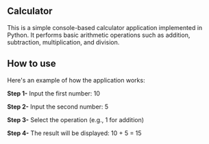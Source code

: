 ## Calculator
This is a simple console-based calculator application implemented in Python. It performs basic arithmetic operations such as addition, subtraction, multiplication, and division.

## How to use

Here's an example of how the application works:

 **Step 1-**   Input the first number: 10 
 
 **Step 2-**   Input the second number: 5 
 
 **Step 3-**   Select the operation (e.g., 1 for addition) 
 
 **Step 4-**   The result will be displayed: 10 + 5 = 15 
 
 

